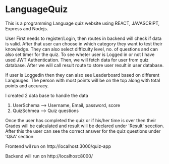 # LanguageQuiz

This is a programming Language quiz website using REACT, JAVASCRIPT, Express and Nodejs.

User First needs to register/Login, then routes in backend will check if data is valid. After that user can choose in which category they want to test their knowledge. They can also select difficulty level, no. of questions and can also set timer for the quiz. To see wheter user is Logged in or not I have used JWT Authentication. Then, we will fetch data for user from quiz database. After we will call result route to store user result in user database.

If user is Loggedin then they can also see Leaderboard based on different Langauges. The person with most points will be on the top along with total points and accuracy.

I created 2 data base to handle the data 
1. UserSchema --> Username, Email, password, score 
2. QuizSchmea --> Quiz questions

Once the user has completed the quiz or if his/her time is over then their Grades will be calculated and result will be declared under 'Result' secction. After this the user can see the correct answer for the quiz questions under 'Q&A' section

Frontend wil run on http://localhost:3000/quiz-app

Backend will run on http://localhost:8000/

